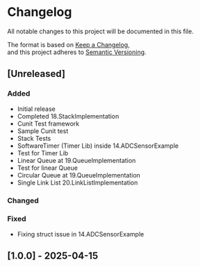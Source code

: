 # Changelog

All notable changes to this project will be documented in this file.

The format is based on [Keep a Changelog](https://keepachangelog.com/en/1.0.0/),  
and this project adheres to [Semantic Versioning](https://semver.org/spec/v2.0.0.html).

## [Unreleased]

### Added
- Initial release
- Completed 18.StackImplementation
- Cunit Test framework
- Sample Cunit test
- Stack Tests
- SoftwareTimer (Timer Lib) inside 14.ADCSensorExample
- Test for Timer Lib
- Linear Queue at 19.QueueImplementation
- Test for linear Queue
- Circular Queue at 19.QueueImplementation
- Single Link List 20.LinkListImplementation

### Changed

### Fixed
- Fixing struct issue in 14.ADCSensorExample

## [1.0.0] - 2025-04-15


